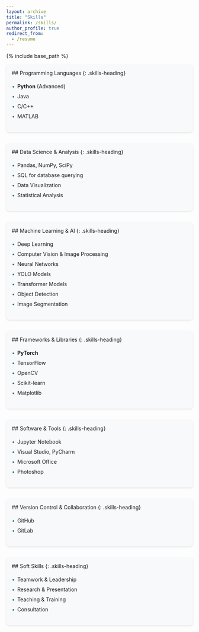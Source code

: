 ```yaml
---
layout: archive
title: "Skills"
permalink: /skills/
author_profile: true
redirect_from:
  - /resume
---
```


{% include base_path %}

<div markdown="1" class="skills-section">
## Programming Languages
{: .skills-heading}

* **Python** (Advanced)
* Java
* C/C++
* MATLAB
</div>

<div markdown="1" class="skills-section">
## Data Science & Analysis
{: .skills-heading}

* Pandas, NumPy, SciPy
* SQL for database querying
* Data Visualization
* Statistical Analysis
</div>

<div markdown="1" class="skills-section">
## Machine Learning & AI
{: .skills-heading}

* Deep Learning
* Computer Vision & Image Processing
* Neural Networks
* YOLO Models
* Transformer Models
* Object Detection
* Image Segmentation
</div>

<div markdown="1" class="skills-section">
## Frameworks & Libraries
{: .skills-heading}

* **PyTorch**
* TensorFlow
* OpenCV
* Scikit-learn
* Matplotlib
</div>

<div markdown="1" class="skills-section">
## Software & Tools
{: .skills-heading}

* Jupyter Notebook
* Visual Studio, PyCharm
* Microsoft Office
* Photoshop
</div>

<div markdown="1" class="skills-section">
## Version Control & Collaboration
{: .skills-heading}

* GitHub
* GitLab
</div>

<div markdown="1" class="skills-section">
## Soft Skills
{: .skills-heading}

* Teamwork & Leadership
* Research & Presentation
* Teaching & Training
* Consultation
</div>

<style>
.skills-section {
  margin-bottom: 30px;
  padding: 15px;
  background-color: #f8f9fa;
  border-radius: 8px;
  box-shadow: 0 2px 5px rgba(0,0,0,0.1);
}

.skills-heading {
  color: rgb(32, 113, 135);
  border-bottom: 2px solid rgb(32, 113, 135);
  padding-bottom: 10px;
  margin-top: 0;
}

.skills-section ul {
  list-style-type: none;
  padding-left: 15px;
}

.skills-section li {
  padding: 5px 0;
  position: relative;
}

.skills-section li:before {
  content: "•";
  color: rgb(32, 113, 135);
  font-weight: bold;
  display: inline-block;
  width: 1em;
  margin-left: -1em;
}
</style>
